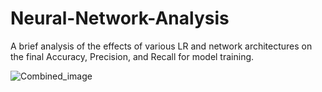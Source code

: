 # Neural-Network-Analysis
A brief analysis of the effects of various LR and network architectures on the final Accuracy, Precision, and Recall for model training. 

![Combined_image](https://user-images.githubusercontent.com/42900802/74114481-47253180-4b78-11ea-888d-8f095af4a510.png)
